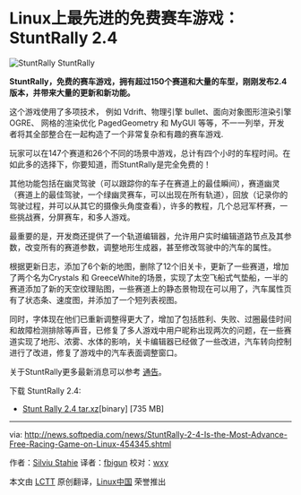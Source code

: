 Linux上最先进的免费赛车游戏：StuntRally 2.4
================================================================================
![StuntRally](http://i1-news.softpedia-static.com/images/news2/StuntRally-2-4-Is-the-Most-Advance-Free-Racing-Game-on-Linux-454345-2.jpg)
StuntRally

**StuntRally，免费的赛车游戏，拥有超过150个赛道和大量的车型，刚刚发布2.4版本，并带来大量的更新和新功能。**

这个游戏使用了多项技术， 例如 Vdrift、物理引擎 bullet、面向对象图形渲染引擎 OGRE、 网格的渲染优化 PagedGeometry 和 MyGUI 等等，不一一列举，开发者将其全部整合在一起构造了一个非常复杂和有趣的赛车游戏.

玩家可以在147个赛道和26个不同的场景中游戏，总计有四个小时的车程时间。在如此多的选择下，你要知道，而StuntRally是完全免费的！

其他功能包括在幽灵驾驶（可以跟踪你的车子在赛道上的最佳瞬间），赛道幽灵（赛道上的最佳驾驶，一个绿幽灵赛车，可以出现在所有轨道），回放（记录你的驾驶过程，并可以从其它的摄像头角度查看），许多的教程，几个总冠军杯赛，一些挑战赛，分屏赛车，和多人游戏。

最重要的是，开发商还提供了一个轨道编辑器，允许用户实时编辑道路节点及其参数，改变所有的赛道参数，调整地形生成器，甚至修改驾驶中的汽车的属性。

根据更新日志，添加了6个新的地图，删除了12个旧关卡，更新了一些赛道，增加了两个名为Crystals 和 GreeceWhite的场景，实现了太空飞船式气垫船，一半的赛道添加了新的天空纹理贴图，一些赛道上的静态景物现在可以用了，汽车属性页有了状态条、速度图，并添加了一个短列表视图。

同时，字体现在他们已重新调整得更大了，增加了包括胜利、失败、过圈最佳时间和故障检测排除等声音，已修复了多人游戏中用户昵称出现两次的问题，在一些赛道实现了地形、浓雾、水体的影响，关卡编辑器已经做了一些改进，汽车转向控制进行了改进，修复了游戏中的汽车表面调整窗口。

关于StuntRally更多最新消息可以参考 [通告][1]。

下载 StuntRally 2.4:

- [Stunt Rally 2.4 tar.xz][2][binary] [735 MB]

--------------------------------------------------------------------------------

via: http://news.softpedia.com/news/StuntRally-2-4-Is-the-Most-Advance-Free-Racing-Game-on-Linux-454345.shtml

作者：[Silviu Stahie][a]
译者：[fbigun](https://github.com/fbigun)
校对：[wxy](https://github.com/wxy)

本文由 [LCTT](https://github.com/LCTT/TranslateProject) 原创翻译，[Linux中国](http://linux.cn/) 荣誉推出

[a]:http://news.softpedia.com/editors/browse/silviu-stahie
[1]:https://code.google.com/p/vdrift-ogre/wiki/VersionHistory
[2]:http://sourceforge.net/projects/stuntrally/files/2.4/StuntRally-2.4-linux64.tar.xz/download